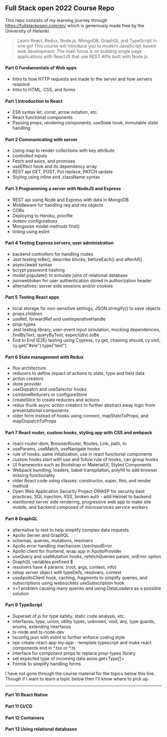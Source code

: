 ## Full Stack open 2022 Course Repo

This repo consists of my learning journey through https://fullstackopen.com/en/ which is generously made free by the University of Helsinki.

>Learn React, Redux, Node.js, MongoDB, GraphQL and TypeScript in one go! This course will introduce you to modern JavaScript-based web development. The main focus is on building single page applications with ReactJS that use REST APIs built with Node.js.

#### Part 0 Fundamentals of Web apps
- Intro to how HTTP requests are made to the server and how servers respond
- Intro to HTML, CSS, and forms

#### Part 1 Introduction to React
- ES6 syntax let, const, arrow notation, etc.
- React functional components
- Passing props, rendering components, useState hook, immutable state handling

#### Part 2 Communicating with server
- Using map to render collections with key attribute
- controlled inputs
- Fetch and axios, and promises
- useEffect hook and its dependency array
- REST api GET, POST, Put replace, PATCH update
- Styling using inline and .className syntax

#### Part 3 Programming a server with NodeJS and Express
- REST api using Node and Express with data in MongoDB
- Middleware for handling req and res objects
- CORs
- Deploying to Heroku, procfile
- dotenv configurations
- Mongoose model methods find()
- linting using eslint

#### Part 4 Testing Express servers, user administration
- backend controllers for handling routes
- Jest testing toBe(), describe blocks, beforeEach() and afterAll()
- async/await syntax
- bcrypt password hashing
- model.populate() to simulate joins of relational database
- jsonwebtoken for user authentication stored in authorization header
- alternatives: server side sessions and/or cookies

#### Part 5 Testing React apps
- local storage for non-sensitive settings, JSON.stringify() to save objects
- props.children
- useRef, forwardRef and useImperativeHandle
- prop-types
- Jest testing library, user-event input simulation, mocking dependencies, findByText, queryByText, expect(div).toBe
- End to End (E2E) testing using Cypress, cy.get, chaining should, cy.visit, cy.get("#ele").type("text")

#### Part 6 State management with Redux
- flux architecture
- reducers to define impact of actions to state, type and field data
- action creators
- store provider
- useDispatch and useSelector hooks
- combineReducers or configureStore
- createSlice to create reducers and actions
- redux thunk async action creators to further abstract away logic from presentational components
- older form instead of hooks using connect, mapStateToProps, and mapDispatchToProps

#### Part 7 React router, custom hooks, styling app with CSS and webpack
- react-router-dom, BrowserRouter, Routes, Link, path, to
- useParams, useMatch, useNavigate hooks
- rule of hooks: same initalization, use in react functional components
- custom hooks start with use and follow rule of hooks, can group hooks
- UI frameworks such as Bootstrap or MaterialUI, Styled Components
- Webpack bundling, loaders, babel transpilation, polyfill to add browser missing functionality
- older React code using classes: constructor, super, this, and render method
- Open Web Application Security Project OWASP for security best practices, SQL injection, XSS, broken auth - add Helmet to backend
- mentioned server side rendering, progressive web app to make site mobile, and backend composed of microservices service workers

#### Part 8 GraphQL
- alternative to rest to help simplify complex data requests
- Apollo Server and GraphQL
- schemas, queries, mutations, resolvers
- Apollo error handling mechanism UserInputError
- Apollo client for frontend, wrap app in ApolloProvider
- useQuery and useMutation hooks, refetchQueries param, onError option
- GraphQL variables prefixed $
- resolvers have 4 params: (root, args, context, info)
- setup server object with typeDefs, resolvers, context
- useApolloClient hook, caching, fragments to simplify queries, and subscriptions using websockets useSubscription hook
- n+1 problem causing many queries and using DataLoaders as a possible solution

#### Part 9 TypeScript
- Superset of js for type safety, static code analysis, etc.
- interfaces, type, union, utility types, unknown, void, any, type guards, enums, extending interfaces
- ts-node and ts-node-dev
- tsconfig.json with eslint to further enforce coding style
- npx create-react-app my-app --template typescript and make react components end in *.tsx or *.ts
- interface for component props to replace prop-types library
- set expected type of incoming data axios.get<Type[]>
- Formik to simplify handling forms

I have not gone through the course material for the topics below this line. Though if I want to learn a topic below then I'll know where to pick up.

---
#### Part 10 React Native

#### Part 11 CI/CD

#### Part 12 Containers

#### Part 13 Using relational databases